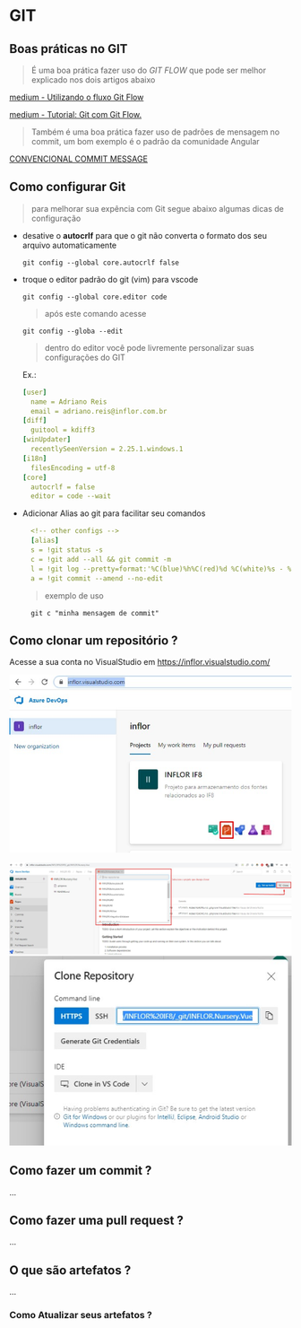# GIT

## Boas práticas no GIT
> É uma boa prática fazer uso do *GIT FLOW*  que pode ser melhor explicado nos  dois artigos abaixo

[medium - Utilizando o fluxo Git Flow](https://medium.com/trainingcenter/utilizando-o-fluxo-git-flow-e63d5e0d5e04)

[medium - Tutorial: Git com Git Flow.](https://medium.com/@lariodiniz/tutorial-git-com-git-flow-476ad906c8ae)

> Também é uma boa prática fazer uso de padrões de mensagem no commit, um bom exemplo é o padrão da comunidade Angular

[CONVENCIONAL COMMIT MESSAGE](https://www.conventionalcommits.org/pt-br/v1.0.0-beta.4/)

## Como configurar Git
> para melhorar sua expência com Git segue abaixo algumas dicas de configuração

- desative o **autocrlf** para que o git não converta o formato dos seu arquivo automaticamente
  ```
  git config --global core.autocrlf false
  ``` 

- troque o editor padrão do git (vim) para vscode
  
    ```
    git config --global core.editor code
    ```
  > após este comando acesse
    ```
    git config --globa --edit
    ```
  > dentro do editor você pode livremente personalizar suas configurações do GIT

  Ex.: 
  ```YAML
  [user]
    name = Adriano Reis
    email = adriano.reis@inflor.com.br
  [diff]
    guitool = kdiff3
  [winUpdater]
    recentlySeenVersion = 2.25.1.windows.1
  [i18n]
    filesEncoding = utf-8
  [core]
    autocrlf = false
    editor = code --wait
  ```

- Adicionar Alias ao git para facilitar seu comandos
  ```YAML
    <!-- other configs -->
    [alias]
    s = !git status -s
    c = !git add --all && git commit -m
    l = !git log --pretty=format:'%C(blue)%h%C(red)%d %C(white)%s - %C(cyan)%cn, %C(green)%cr'
    a = !git commit --amend --no-edit
  ```
  > exemplo de uso 
  ```
    git c "minha mensagem de commit"
  ```

## Como clonar um repositório ?

Acesse a sua conta no VisualStudio em https://inflor.visualstudio.com/

![repository](assets/repository.jpg)

![select](assets/selectRepo.jpg)
![link](assets/linkToClone.jpg)

## Como fazer um commit ?
...

## Como fazer uma pull request ?
...

## O que são artefatos ?
...

### Como Atualizar seus artefatos ?